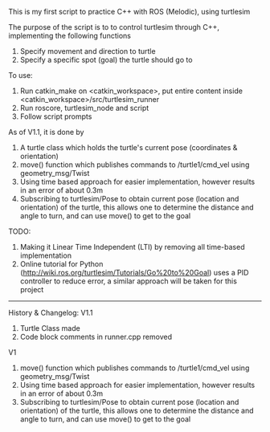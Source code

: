 This is my first script to practice C++ with ROS (Melodic), using turtlesim

The purpose of the script is to to control turtlesim through C++, 
implementing the following functions
1) Specify movement and direction to turtle
2) Specify a specific spot (goal) the turtle should go to

To use:
1) Run catkin_make on <catkin_workspace>, put entire content inside <catkin_workspace>/src/turtlesim_runner
2) Run roscore, turtlesim_node and script
3) Follow script prompts

As of V1.1, it is done by 
1) A turtle class which holds the turtle's current pose (coordinates & orientation)
1) move() function which publishes commands to /turtle1/cmd_vel using geometry_msg/Twist
2) Using time based approach for easier implementation, however results in an error of about 0.3m
3) Subscribing to turtlesim/Pose to obtain current pose (location and orientation) of the turtle, this allows one to determine the distance and angle to turn, and can use move() to get to the goal

TODO:
1) Making it Linear Time Independent (LTI) by removing all time-based implementation
2) Online tutorial for Python (http://wiki.ros.org/turtlesim/Tutorials/Go%20to%20Goal) uses a PID controller to reduce error, a similar approach will be taken for this project

------------------------------------------------------------------
History & Changelog:
V1.1
1) Turtle Class made
2) Code block comments in runner.cpp removed

V1
1) move() function which publishes commands to /turtle1/cmd_vel using geometry_msg/Twist
2) Using time based approach for easier implementation, however results in an error of about 0.3m
3) Subscribing to turtlesim/Pose to obtain current pose (location and orientation) of the turtle, this allows one to determine the distance and angle to turn, and can use move() to get to the goal
